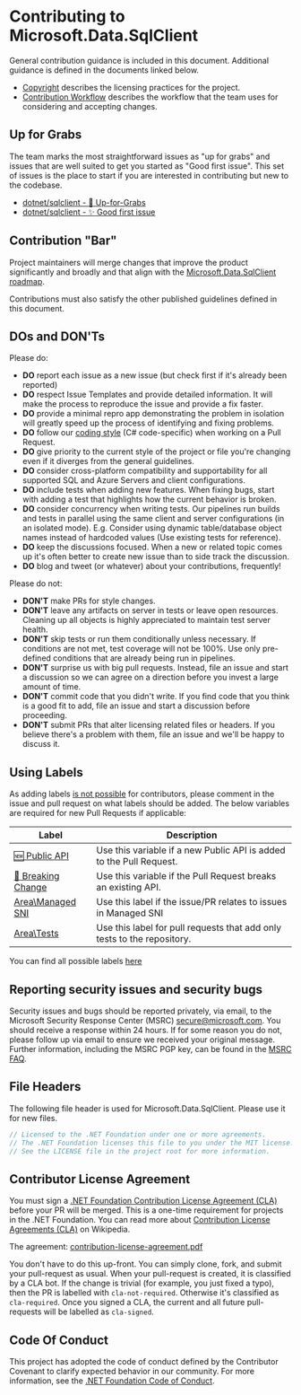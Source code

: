 # Contributing to Microsoft.Data.SqlClient

General contribution guidance is included in this document. Additional guidance is defined in the documents linked below.

- [Copyright](copyright.md) describes the licensing practices for the project.
- [Contribution Workflow](contributing-workflow.md) describes the workflow that the team uses for considering and accepting changes.

## Up for Grabs

The team marks the most straightforward issues as "up for grabs" and issues that are well suited to get you started as "Good first issue". This set of issues is the place to start if you are interested in contributing but new to the codebase.

- [dotnet/sqlclient - :raised_hands: Up-for-Grabs](https://github.com/dotnet/sqlclient/labels/%3Araised_hands%3A%20Up-for-Grabs)
- [dotnet/sqlclient - :sparkles: Good first issue](https://github.com/dotnet/sqlclient/labels/%3Asparkles%3A%20Good%20first%20issue)

## Contribution "Bar"

Project maintainers will merge changes that improve the product significantly and broadly and that align with the [Microsoft.Data.SqlClient roadmap](roadmap.md).

Contributions must also satisfy the other published guidelines defined in this document.

## DOs and DON'Ts

Please do:
- **DO** report each issue as a new issue (but check first if it's already been reported)
- **DO** respect Issue Templates and provide detailed information. It will make the process to reproduce the issue and provide a fix faster.
- **DO** provide a minimal repro app demonstrating the problem in isolation will greatly speed up the process of identifying and fixing problems.
- **DO** follow our [coding style](coding-style.md) (C# code-specific) when working on a Pull Request.
- **DO** give priority to the current style of the project or file you're changing even if it diverges from the general guidelines.
- **DO** consider cross-platform compatibility and supportability for all supported SQL and Azure Servers and client configurations.
- **DO** include tests when adding new features. When fixing bugs, start with adding a test that highlights how the current behavior is broken.
- **DO** consider concurrency when writing tests. Our pipelines run builds and tests in parallel using the same client and server configurations (in an isolated mode). E.g. Consider using dynamic table/database object names instead of hardcoded values (Use existing tests for reference).
- **DO** keep the discussions focused. When a new or related topic comes up it's often better to create new issue than to side track the discussion.
- **DO** blog and tweet (or whatever) about your contributions, frequently!

Please do not:

- **DON'T** make PRs for style changes.
- **DON'T** leave any artifacts on server in tests or leave open resources. Cleaning up all objects is highly appreciated to maintain test server health.
- **DON'T** skip tests or run them conditionally unless necessary. If conditions are not met, test coverage will not be 100%. Use only pre-defined conditions that are already being run in pipelines.
- **DON'T** surprise us with big pull requests. Instead, file an issue and start a discussion so we can agree on a direction before you invest a large amount of time.
- **DON'T** commit code that you didn't write. If you find code that you think is a good fit to add, file an issue and start a discussion before proceeding.
- **DON'T** submit PRs that alter licensing related files or headers. If you believe there's a problem with them, file an issue and we'll be happy to discuss it.

## Using Labels

As adding labels [is not possible](https://stackoverflow.com/questions/13829466/how-to-put-a-label-on-an-issue-in-github-if-you-are-not-a-contributor-owner/13829505#13829505) for contributors, please comment in the issue and pull request on what labels should be added.
The below variables are required for new Pull Requests if applicable:

| Label | Description |
| ----- | ----------- |
| [:new: Public API](https://github.com/dotnet/SqlClient/labels/%3Anew%3A%20Public%20API) | Use this variable if a new Public API is added to the Pull Request.
| [:hammer: Breaking Change](https://github.com/dotnet/SqlClient/labels/%3Ahammer%3A%20Breaking%20Change) | Use this variable if the Pull Request breaks an existing API. |
| [Area\Managed SNI](https://github.com/dotnet/SqlClient/labels/Area%5cManaged%20SNI) | Use this label if the issue/PR relates to issues in Managed SNI |
| [Area\Tests](https://github.com/dotnet/SqlClient/labels/Area%5cTests) | Use this label for pull requests that add only tests to the repository. |

You can find all possible labels [here](https://github.com/dotnet/SqlClient/labels)

## Reporting security issues and security bugs

Security issues and bugs should be reported privately, via email, to the Microsoft Security Response Center (MSRC) [secure@microsoft.com](mailto:secure@microsoft.com). You should receive a response within 24 hours. If for some reason you do not, please follow up via email to ensure we received your original message. Further information, including the MSRC PGP key, can be found in the [MSRC FAQ](https://www.microsoft.com/en-us/msrc/faqs-report-an-issue?rtc=1&oneroute=true).

## File Headers

The following file header is used for Microsoft.Data.SqlClient. Please use it for new files.

```csharp
// Licensed to the .NET Foundation under one or more agreements.
// The .NET Foundation licenses this file to you under the MIT license.
// See the LICENSE file in the project root for more information.
```

## Contributor License Agreement

You must sign a [.NET Foundation Contribution License Agreement (CLA)](https://cla.dotnetfoundation.org) before your PR will be merged. This is a one-time requirement for projects in the .NET Foundation. You can read more about [Contribution License Agreements (CLA)](http://en.wikipedia.org/wiki/Contributor_License_Agreement) on Wikipedia.

The agreement: [contribution-license-agreement.pdf](https://cla.dotnetfoundation.org)

You don't have to do this up-front. You can simply clone, fork, and submit your pull-request as usual. When your pull-request is created, it is classified by a CLA bot. If the change is trivial (for example, you just fixed a typo), then the PR is labelled with `cla-not-required`. Otherwise it's classified as `cla-required`. Once you signed a CLA, the current and all future pull-requests will be labelled as `cla-signed`.

## Code Of Conduct

This project has adopted the code of conduct defined by the Contributor Covenant to clarify expected behavior in our community.
For more information, see the [.NET Foundation Code of Conduct](https://dotnetfoundation.org/code-of-conduct).
